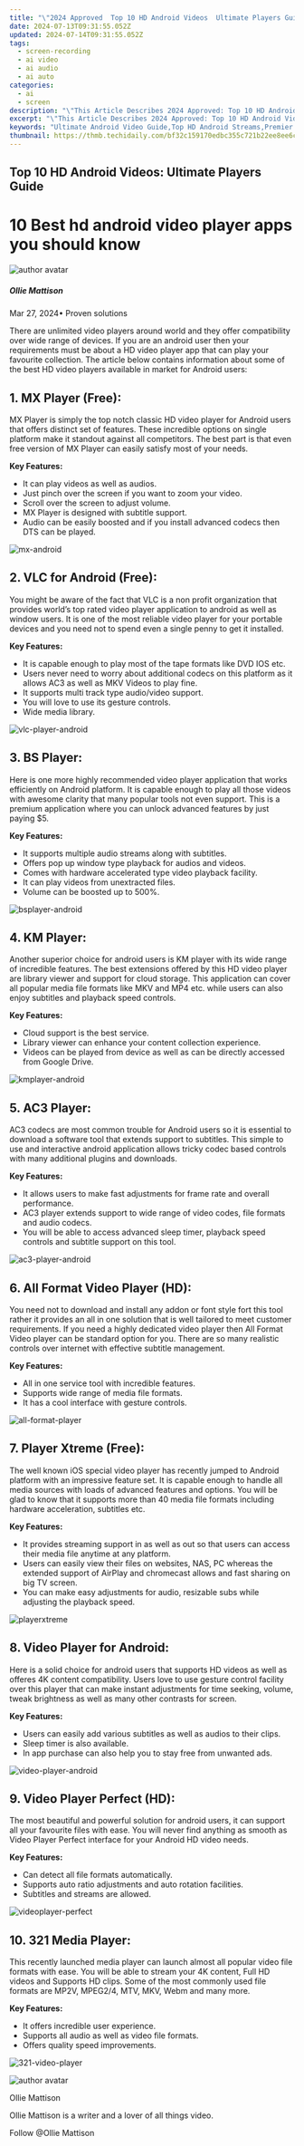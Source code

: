 ```yaml
---
title: "\"2024 Approved  Top 10 HD Android Videos  Ultimate Players Guide\""
date: 2024-07-13T09:31:55.052Z
updated: 2024-07-14T09:31:55.052Z
tags: 
  - screen-recording
  - ai video
  - ai audio
  - ai auto
categories: 
  - ai
  - screen
description: "\"This Article Describes 2024 Approved: Top 10 HD Android Videos: Ultimate Players Guide\""
excerpt: "\"This Article Describes 2024 Approved: Top 10 HD Android Videos: Ultimate Players Guide\""
keywords: "Ultimate Android Video Guide,Top HD Android Streams,Premier Android Video List,Best Android HD Content,Android Premium Videos,Optimal HD Android Videos,Leading Android Playback Guide"
thumbnail: https://thmb.techidaily.com/bf32c159170edbc355c721b22ee8ee6c67dda36feed408fdb0ec7f3ca8b4ddc2.jpg
---
```


## Top 10 HD Android Videos: Ultimate Players Guide

# 10 Best hd android video player apps you should know

![author avatar](https://images.wondershare.com/filmora/article-images/ollie-mattison.jpg)

##### Ollie Mattison

 Mar 27, 2024• Proven solutions

There are unlimited video players around world and they offer compatibility over wide range of devices. If you are an android user then your requirements must be about a HD video player app that can play your favourite collection. The article below contains information about some of the best HD video players available in market for Android users:

## 1\. MX Player (Free):

MX Player is simply the top notch classic HD video player for Android users that offers distinct set of features. These incredible options on single platform make it standout against all competitors. The best part is that even free version of MX Player can easily satisfy most of your needs.

**Key Features:**

* It can play videos as well as audios.
* Just pinch over the screen if you want to zoom your video.
* Scroll over the screen to adjust volume.
* MX Player is designed with subtitle support.
* Audio can be easily boosted and if you install advanced codecs then DTS can be played.

![mx-android](https://images.wondershare.com/filmora/article-images/mx-android.jpg)

## 2\. VLC for Android (Free):

You might be aware of the fact that VLC is a non profit organization that provides world’s top rated video player application to android as well as window users. It is one of the most reliable video player for your portable devices and you need not to spend even a single penny to get it installed.

**Key Features:**

* It is capable enough to play most of the tape formats like DVD IOS etc.
* Users never need to worry about additional codecs on this platform as it allows AC3 as well as MKV Videos to play fine.
* It supports multi track type audio/video support.
* You will love to use its gesture controls.
* Wide media library.

![vlc-player-android](https://images.wondershare.com/filmora/article-images/vlc-player-android.jpg)

## 3\. BS Player:

Here is one more highly recommended video player application that works efficiently on Android platform. It is capable enough to play all those videos with awesome clarity that many popular tools not even support. This is a premium application where you can unlock advanced features by just paying $5.

**Key Features:**

* It supports multiple audio streams along with subtitles.
* Offers pop up window type playback for audios and videos.
* Comes with hardware accelerated type video playback facility.
* It can play videos from unextracted files.
* Volume can be boosted up to 500%.

![bsplayer-android](https://images.wondershare.com/filmora/article-images/bsplayer-android.jpg)

## 4\. KM Player:

Another superior choice for android users is KM player with its wide range of incredible features. The best extensions offered by this HD video player are library viewer and support for cloud storage. This application can cover all popular media file formats like MKV and MP4 etc. while users can also enjoy subtitles and playback speed controls.

**Key Features:**

* Cloud support is the best service.
* Library viewer can enhance your content collection experience.
* Videos can be played from device as well as can be directly accessed from Google Drive.

![kmplayer-android](https://images.wondershare.com/filmora/article-images/kmplayer-android.jpg)

## 5\. AC3 Player:

AC3 codecs are most common trouble for Android users so it is essential to download a software tool that extends support to subtitles. This simple to use and interactive android application allows tricky codec based controls with many additional plugins and downloads.

**Key Features:**

* It allows users to make fast adjustments for frame rate and overall performance.
* AC3 player extends support to wide range of video codes, file formats and audio codecs.
* You will be able to access advanced sleep timer, playback speed controls and subtitle support on this tool.

![ac3-player-android](https://images.wondershare.com/filmora/article-images/ac3-player-android.jpg)

## 6\. All Format Video Player (HD):

You need not to download and install any addon or font style fort this tool rather it provides an all in one solution that is well tailored to meet customer requirements. If you need a highly dedicated video player then All Format Video player can be standard option for you. There are so many realistic controls over internet with effective subtitle management.

**Key Features:**

* All in one service tool with incredible features.
* Supports wide range of media file formats.
* It has a cool interface with gesture controls.

![all-format-player](https://images.wondershare.com/filmora/article-images/all-format-player.jpg)

## 7\. Player Xtreme (Free):

The well known iOS special video player has recently jumped to Android platform with an impressive feature set. It is capable enough to handle all media sources with loads of advanced features and options. You will be glad to know that it supports more than 40 media file formats including hardware acceleration, subtitles etc.

**Key Features:**

* It provides streaming support in as well as out so that users can access their media file anytime at any platform.
* Users can easily view their files on websites, NAS, PC whereas the extended support of AirPlay and chromecast allows and fast sharing on big TV screen.
* You can make easy adjustments for audio, resizable subs while adjusting the playback speed.

![playerxtreme](https://images.wondershare.com/filmora/article-images/playerxtreme.jpg)

## 8\. Video Player for Android:

Here is a solid choice for android users that supports HD videos as well as offeres 4K content compatibility. Users love to use gesture control facility over this player that can make instant adjustments for time seeking, volume, tweak brightness as well as many other contrasts for screen.

**Key Features:**

* Users can easily add various subtitles as well as audios to their clips.
* Sleep timer is also available.
* In app purchase can also help you to stay free from unwanted ads.

![video-player-android](https://images.wondershare.com/filmora/article-images/video-player-android.jpg)

## 9\. Video Player Perfect (HD):

The most beautiful and powerful solution for android users, it can support all your favourite files with ease. You will never find anything as smooth as Video Player Perfect interface for your Android HD video needs.

**Key Features:**

* Can detect all file formats automatically.
* Supports auto ratio adjustments and auto rotation facilities.
* Subtitles and streams are allowed.

![videoplayer-perfect](https://images.wondershare.com/filmora/article-images/videoplayer-perfect.jpg)

## 10\. 321 Media Player:

This recently launched media player can launch almost all popular video file formats with ease. You will be able to stream your 4K content, Full HD videos and Supports HD clips. Some of the most commonly used file formats are MP2V, MPEG2/4, MTV, MKV, Webm and many more.

**Key Features:**

* It offers incredible user experience.
* Supports all audio as well as video file formats.
* Offers quality speed improvements.

![321-video-player](https://images.wondershare.com/filmora/article-images/321-video-player.jpg)

![author avatar](https://images.wondershare.com/filmora/article-images/ollie-mattison.jpg)

Ollie Mattison

Ollie Mattison is a writer and a lover of all things video.

Follow @Ollie Mattison


<ins class="adsbygoogle"
     style="display:block"
     data-ad-format="autorelaxed"
     data-ad-client="ca-pub-7571918770474297"
     data-ad-slot="1223367746"></ins>



<ins class="adsbygoogle"
     style="display:block"
     data-ad-client="ca-pub-7571918770474297"
     data-ad-slot="8358498916"
     data-ad-format="auto"
     data-full-width-responsive="true"></ins>



